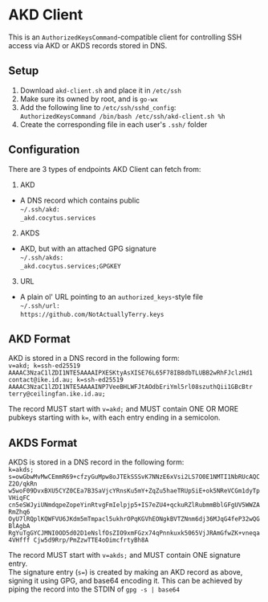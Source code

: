 # AKD Client
This is an `AuthorizedKeysCommand`-compatible client for controlling SSH access via AKD or AKDS records stored in DNS.  
  
  
## Setup
1. Download `akd-client.sh` and place it in `/etc/ssh`
2. Make sure its owned by root, and is `go-wx`
3. Add the following line to `/etc/ssh/sshd_config`:  
`AuthorizedKeysCommand /bin/bash /etc/ssh/akd-client.sh %h`
4. Create the corresponding file in each user's `.ssh/` folder
  

## Configuration
There are 3 types of endpoints AKD Client can fetch from:
1. AKD
- A DNS record which contains public   
`~/.ssh/akd:`  
`_akd.cocytus.services`  

2. AKDS
- AKD, but with an attached GPG signature  
`~/.ssh/akds:`  
`_akd.cocytus.services;GPGKEY`  
3. URL
- A plain ol' URL pointing to an `authorized_keys`-style file  
`~/.ssh/url:`  
`https://github.com/NotActuallyTerry.keys`  
  

## AKD Format

AKD is stored in a DNS record in the following form:  
`v=akd; k=ssh-ed25519 AAAAC3NzaC1lZDI1NTE5AAAAIPXESKtyAsXISE76L65F78IB8dbTLUBB2wRhFJclzHd1 contact@ike.id.au; k=ssh-ed25519 AAAAC3NzaC1lZDI1NTE5AAAAINP7VeeBHLWFJtAOdbEriYml5rl08szuthQii1GBcBtr terry@ceilingfan.ike.id.au;`  

The record MUST start with `v=akd;` and MUST contain ONE OR MORE pubkeys starting with `k=`, with each entry ending in a semicolon.
  

## AKDS Format

AKDS is stored in a DNS record in the following form:  
`k=akds; s=owGbwMvMwCEmmR69+cfzyGuMpw8oJTEkSSSvK7NNzE6xVsi2LS7O0E1NMTI1NbRUcAQCZ2O/qkRn
w5woF09DvxBXU5CYZ0CEa7B3SaVjcYRnsKu5mY+ZqZu5haeTRUpSiE+ok5NReVCGm1dyTpVHiqFC
cn5eSWJyiUNmdqpeZopeYinRtvgFmIelpjp5+IS7eZU4+qckuRZlRubmmBblGFgUV5WWZARmZhq6
OyU7lRQplKQWFVU6JKdm5mTmpacl5ukhrOPqKGVhEONgkBVTZNnm6dj36MJqG4feP32wQGBlAgbA
RgYuTgGYCJMNI0OD5d02D1eNslfOsZIO9xmFGzx74qPnnkuxk5065VjJRAmGfwZK+vneqa4VHfff
Cjw5d9Rrp/PmZzwTTE4oOimcfrtyBh8A`  

The record MUST start with `v=akds;` and MUST contain ONE signature entry.  
The signature entry (`s=`) is created by making an AKD record as above, signing it using GPG, and base64 encoding it. This can be achieved by piping the record into the STDIN of `gpg -s | base64`